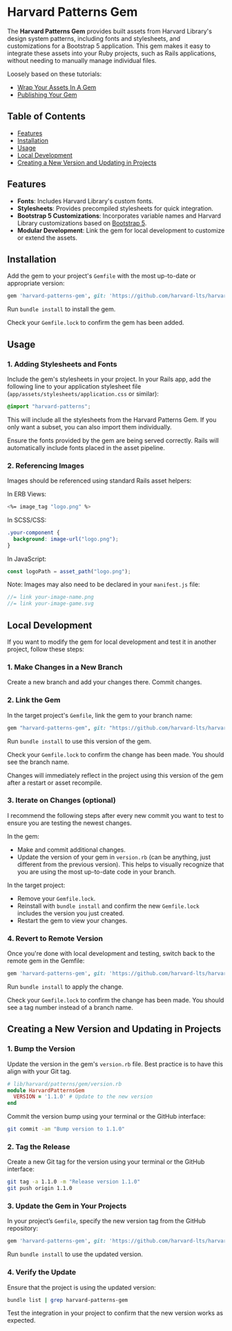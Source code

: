 # Harvard Patterns Gem

The **Harvard Patterns Gem** provides built assets from Harvard Library's design system patterns, including fonts and stylesheets, and customizations for a Bootstrap 5 application. This gem makes it easy to integrate these assets into your Ruby projects, such as Rails applications, without needing to manually manage individual files.

Loosely based on these tutorials:
* [Wrap Your Assets In A Gem](https://medium.com/@paulfarino/wrap-your-assets-in-a-gem-3ad7ecf5b075)
* [Publishing Your Gem](https://guides.rubygems.org/publishing/)


## Table of Contents
- [Features](#features)
- [Installation](#installation)
- [Usage](#usage)
- [Local Development](#local-development)
- [Creating a New Version and Updating in Projects](#creating-a-new-version-and-updating-in-projects)


## Features

- **Fonts**: Includes Harvard Library's custom fonts.
- **Stylesheets**: Provides precompiled stylesheets for quick integration.
- **Bootstrap 5 Customizations**: Incorporates variable names and Harvard Library customizations based on [Bootstrap 5](https://getbootstrap.com/).
- **Modular Development**: Link the gem for local development to customize or extend the assets.


## Installation

Add the gem to your project's `Gemfile` with the most up-to-date or appropriate version:

```ruby
gem 'harvard-patterns-gem', git: 'https://github.com/harvard-lts/harvard-patterns-gem', tag '1.1.0'
```

Run `bundle install` to install the gem.

Check your `Gemfile.lock` to confirm the gem has been added.


## Usage

### 1. Adding Stylesheets and Fonts
Include the gem's stylesheets in your project. In your Rails app, add the following line to your application stylesheet file (`app/assets/stylesheets/application.css` or similar):

```scss
@import "harvard-patterns";
```

This will include all the stylesheets from the Harvard Patterns Gem. If you only want a subset, you can also import them individually.

Ensure the fonts provided by the gem are being served correctly. Rails will automatically include fonts placed in the asset pipeline.

### 2. Referencing Images

Images should be referenced using standard Rails asset helpers:

In ERB Views:

```bash
<%= image_tag "logo.png" %>
```

In SCSS/CSS:

```scss
.your-component {
  background: image-url("logo.png");
}
```

In JavaScript:

```js
const logoPath = asset_path("logo.png");
```

Note: Images may also need to be declared in your `manifest.js` file:
```js
//= link your-image-name.png
//= link your-image-game.svg
```

## Local Development
If you want to modify the gem for local development and test it in another project, follow these steps:

### 1. Make Changes in a New Branch
Create a new branch and add your changes there. Commit changes.

### 2. Link the Gem
In the target project's `Gemfile`, link the gem to your branch name:
```ruby
gem "harvard-patterns-gem", git: "https://github.com/harvard-lts/harvard-patterns-gem", branch: "BRANCH-NAME"
```

Run `bundle install` to use this version of the gem.

Check your `Gemfile.lock` to confirm the change has been made. You should see the branch name.

Changes will immediately reflect in the project using this version of the gem after a restart or asset recompile.

### 3. Iterate on Changes (optional)
I recommend the following steps after every new commit you want to test to ensure you are testing the newest changes. 

In the gem:
* Make and commit additional changes.
* Update the version of your gem in `version.rb` (can be anything, just different from the previous version). This helps to visually recognize that you are using the most up-to-date code in your branch.

In the target project:
* Remove your `Gemfile.lock`.
* Reinstall with `bundle install` and confirm the new `Gemfile.lock` includes the version you just created.
* Restart the gem to view your changes.

### 4. Revert to Remote Version
Once you're done with local development and testing, switch back to the remote gem in the Gemfile:

```ruby
gem 'harvard-patterns-gem', git: 'https://github.com/harvard-lts/harvard-patterns-gem', tag: '1.1.0'
```

Run `bundle install` to apply the change.

Check your `Gemfile.lock` to confirm the change has been made. You should see a tag number instead of a branch name.


## Creating a New Version and Updating in Projects

### 1. Bump the Version

Update the version in the gem's `version.rb` file. Best practice is to have this align with your Git tag.

```ruby
# lib/harvard/patterns/gem/version.rb
module HarvardPatternsGem
  VERSION = '1.1.0' # Update to the new version
end
```

Commit the version bump using your terminal or the GitHub interface:
```zsh
git commit -am "Bump version to 1.1.0"
```

### 2. Tag the Release
Create a new Git tag for the version using your terminal or the GitHub interface:
```zsh
git tag -a 1.1.0 -m "Release version 1.1.0"
git push origin 1.1.0
```

### 3. Update the Gem in Your Projects
In your project’s `Gemfile`, specify the new version tag from the GitHub repository:

```ruby
gem 'harvard-patterns-gem', git: 'https://github.com/harvard-lts/harvard-patterns-gem.git', tag: '1.1.0'
```

Run `bundle install` to use the updated version.

### 4. Verify the Update
Ensure that the project is using the updated version:

```zsh
bundle list | grep harvard-patterns-gem
```

Test the integration in your project to confirm that the new version works as expected.
